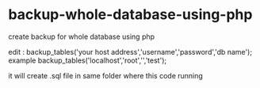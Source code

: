 # backup-whole-database-using-php
create backup for whole database using php

edit :
backup_tables('your host address','username','password','db name');
example
backup_tables('localhost','root','','test');

it will create .sql file in same folder where this code running


